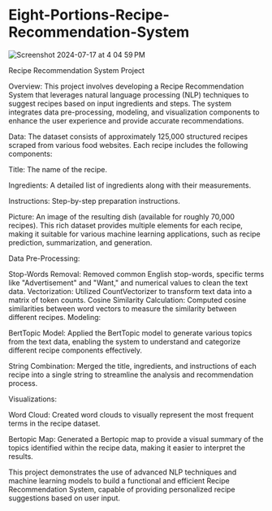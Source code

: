 # Eight-Portions-Recipe-Recommendation-System

![Screenshot 2024-07-17 at 4 04 59 PM](https://github.com/user-attachments/assets/876fae96-67e9-48ac-95da-2a9bfa3ac9bb)


Recipe Recommendation System Project


Overview:
This project involves developing a Recipe Recommendation System that leverages natural language processing (NLP) techniques to suggest recipes based on input ingredients and steps. The system integrates data pre-processing, modeling, and visualization components to enhance the user experience and provide accurate recommendations.

Data:
The dataset consists of approximately 125,000 structured recipes scraped from various food websites. Each recipe includes the following components:

Title: The name of the recipe.

Ingredients: A detailed list of ingredients along with their measurements.

Instructions: Step-by-step preparation instructions.

Picture: An image of the resulting dish (available for roughly 70,000 recipes).
This rich dataset provides multiple elements for each recipe, making it suitable for various machine learning applications, such as recipe prediction, summarization, and generation.


Data Pre-Processing:

Stop-Words Removal: Removed common English stop-words, specific terms like "Advertisement" and "Want," and numerical values to clean the text data.
Vectorization: Utilized CountVectorizer to transform text data into a matrix of token counts.
Cosine Similarity Calculation: Computed cosine similarities between word vectors to measure the similarity between different recipes.
Modeling:

BertTopic Model: Applied the BertTopic model to generate various topics from the text data, enabling the system to understand and categorize different recipe components effectively.

String Combination: Merged the title, ingredients, and instructions of each recipe into a single string to streamline the analysis and recommendation process.


Visualizations:

Word Cloud: Created word clouds to visually represent the most frequent terms in the recipe dataset.

Bertopic Map: Generated a Bertopic map to provide a visual summary of the topics identified within the recipe data, making it easier to interpret the results.

This project demonstrates the use of advanced NLP techniques and machine learning models to build a functional and efficient Recipe Recommendation System, capable of providing personalized recipe suggestions based on user input.
